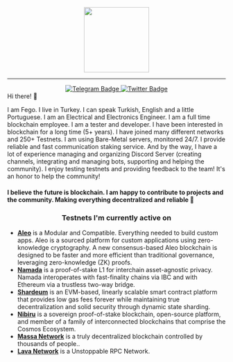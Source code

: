 <div id="header" align="center">
  <img src="https://avatars.githubusercontent.com/u/82613690?v=4" width="150"/>
</div>

_____


<div id="badges" align="center">
    <a href="https://t.me/fego41">
      <img src="https://img.shields.io/badge/Telegram-black?style=for-the-badge&logo=Telegram&logoColor=white" alt="Telegram Badge"/>
    </a>
      <a href="https://twitter.com/ferganiince">
      <img src="https://img.shields.io/badge/Twitter-black?style=for-the-badge&logo=twitter&logoColor=white" alt="Twitter Badge"/>
    </a>
</div



<h3> Hi there! 👋 </h3>

I am Fego. I live in Turkey. I can speak Turkish, English and a little Portuguese. I am an Electrical and Electronics Engineer. I am a full time blockchain employee. I am a tester and developer. I have been interested in blockchain for a long time (5+ years). I have joined many different networks and 250+ Testnets. I am using Bare-Metal servers, monitored 24/7. I provide reliable and fast communication staking service. And by the way, I have a lot of experience managing and organizing Discord Server (creating channels, integrating and managing bots, supporting and helping the community). I enjoy testing testnets and providing feedback to the team! It's an honor to help the community!

<h4>I believe the future is blockchain. I am happy to contribute to projects and the community. Making everything decentralized and reliable 🥂</h4>

<h3 align="center">Testnets I'm currently active on</h3>
<ul>   
    <li> <a href="https://www.aleo.org/" target="_blank"><strong>Aleo</strong></a> is a Modular and Compatible. Everything needed to build custom apps. Aleo is a sourced platform for custom applications using zero-knowledge cryptography. A new consensus-based Aleo blockchain is designed to be faster and more efficient than traditional governance, leveraging zero-knowledge (ZK) proofs.</li>
    <li> <a href="https://namada.net/" target="_blank"><strong>Namada</strong></a> is a proof-of-stake L1 for interchain asset-agnostic privacy. Namada interoperates with fast-finality chains via IBC and with Ethereum via a trustless two-way bridge.</li>
    <li> <a href="https://shardeum.org/" target="_blank"><strong>Shardeum</strong></a> is an EVM-based, linearly scalable smart contract platform that provides low gas fees forever while maintaining true decentralization and solid security through dynamic state sharding.</li>
     <li> <a href="https://nibiru.fi/" target="_blank"><strong>Nibiru</strong></a> is a sovereign proof-of-stake blockchain, open-source platform, and member of a   family of interconnected blockchains that comprise the Cosmos Ecosystem.</li>
    <li> <a href="https://massa.net/" target="_blank"><strong>Massa Network</strong></a> is a truly decentralized blockchain controlled by thousands of people..</li>
    <li> <a href="https://https://lavanet.xyz/" target="_blank"><strong>Lava Network</strong></a> is a Unstoppable RPC Network.</li>   
  </ul>

